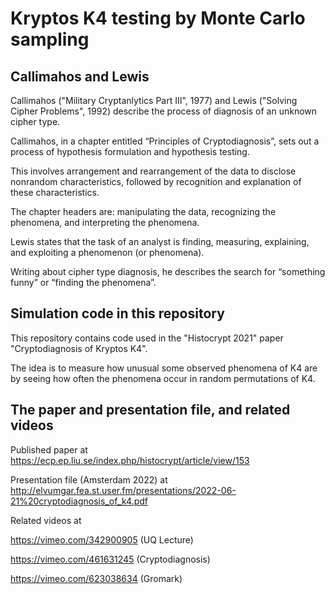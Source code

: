 # Kryptos K4 testing by Monte Carlo sampling

## Callimahos and Lewis

Callimahos ("Military Cryptanlytics Part III", 1977) and Lewis ("Solving Cipher Problems", 1992) describe the process of diagnosis of an unknown cipher type.

Callimahos, in a chapter entitled “Principles of Cryptodiagnosis”, sets out a process of hypothesis formulation and hypothesis testing.

This involves arrangement and rearrangement of the data to disclose nonrandom characteristics, followed by recognition and explanation of these characteristics.

The chapter headers are: manipulating the data, recognizing the phenomena, and interpreting the phenomena. 

Lewis states that the task of an analyst is finding, measuring, explaining, and exploiting a phenomenon (or phenomena). 

Writing about cipher type diagnosis, he describes the search for “something funny” or “finding the phenomena”.

## Simulation code in this repository

This repository contains code used in the "Histocrypt 2021" paper "Cryptodiagnosis of Kryptos K4".

The idea is to measure how unusual some observed phenomena of K4 are by seeing how often the phenomena occur in random permutations of K4.

## The paper and presentation file, and related videos

Published paper at https://ecp.ep.liu.se/index.php/histocrypt/article/view/153

Presentation file (Amsterdam 2022) at http://elvumgar.fea.st.user.fm/presentations/2022-06-21%20cryptodiagnosis_of_k4.pdf

Related videos at 

https://vimeo.com/342900905 (UQ Lecture)

https://vimeo.com/461631245 (Cryptodiagnosis)

https://vimeo.com/623038634 (Gromark)

